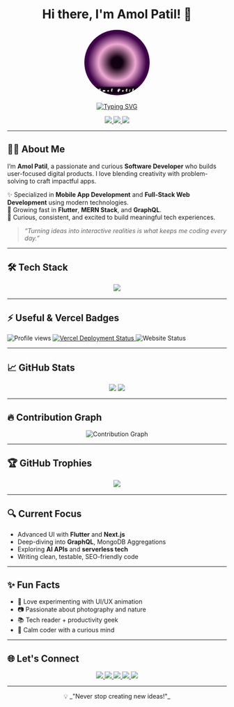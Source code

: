 <h1 align="center">Hi there, I'm Amol Patil! 👋</h1>

<!-- ✅ Typing animation (works on GitHub) 
[![Typing SVG](https://readme-typing-svg.demolab.com?font=Fira+Code&pause=1000&width=435&lines=%F0%9F%91%8B+Hi%2C+I'm+Amol+Patil;+%F0%9F%92%BB+Software+Developer;%7C+Flutter+%7C+Android+%7C+iOS+%7C+MERN+;MongoDB%2C+Express%2C+React%2C+Node;%7C+Next.js+%7C+GraphQL;%F0%9F%9A%80+Let's+Build+Something+Amazing!)](https://git.io/typing-svg)
-->

<!-- 👤 Profile picture -->
<p align="center">
  <img src="./images/amol.gif" width="150" height="150" alt="Amol Patil Profile Picture"  style="border-radius: 50%;" />
 <!--  <img src="https://avatars.githubusercontent.com/u/103609908?v=4" width="150" height="150" style="border-radius: 50%" alt="Amol Patil Profile Picture" />-->
</p>
<!-- ✅ Typing animation (works on GitHub) -->
<p align="center">
<a href="https://git.io/typing-svg"><img src="https://readme-typing-svg.demolab.com?font=Fira+Code&size=50&pause=1000&center=true&vCenter=true&width=1200&lines=%F0%9F%91%8B+Hi%2C+I'm+Amol+Patil;+%F0%9F%92%BB+Software+Developer;%7C+Flutter+%7C+Android+%7C+iOS+%7C+MERN+%7C;MongoDB%2C+Express%2C+React%2C+Node;%7C+Next.js+%7C+GraphQL+%7C;%F0%9F%9A%80+Let's+Build+Something+Amazing!" alt="Typing SVG" /></a>
</p>
  <!-- 🔗 Social badges -->
<p align="center">
  <a href="https://devamolpatil.in">
    <img src="https://img.shields.io/badge/Portfolio-devamolpatil.in-orange?style=flat-square&logo=google-chrome" />
  </a>
  <a href="https://linkedin.com/in/amol-patil-372641165">
    <img src="https://img.shields.io/badge/LinkedIn-Amol%20Patil-blue?style=flat-square&logo=linkedin" />
  </a>
  <a href="https://x.com/amol1781994">
    <img src="https://img.shields.io/badge/Twitter-@amol1781994-1DA1F2?style=flat-square&logo=twitter" />
  </a>
</p>

---

## 👨‍💻 About Me

I’m **Amol Patil**, a passionate and curious **Software Developer** who builds user-focused digital products. I love blending creativity with problem-solving to craft impactful apps.

✨ Specialized in **Mobile App Development** and **Full-Stack Web Development** using modern technologies.  
🚀 Growing fast in **Flutter**, **MERN Stack**, and **GraphQL**.  
🧩 Curious, consistent, and excited to build meaningful tech experiences.

> _“Turning ideas into interactive realities is what keeps me coding every day.”_

---

## 🛠️ Tech Stack

<div align="center">
  <img src="https://skillicons.dev/icons?i=flutter,dart,androidstudio,kotlin,swift,java,js,ts,react,nextjs,nodejs,express,graphql,mongodb,figma,vscode,git,github,xcode,html,css" />
</div>

---

## ⚡ Useful & Vercel Badges

<p>
  <img src="https://komarev.com/ghpvc/?username=AmolPatil-Git&style=flat-square&color=blue" alt="Profile views" />
  <a href="https://devamolpatil.in">
    <img src="https://vercelbadge.vercel.app/api/devamolpatil.in" alt="Vercel Deployment Status" />
  </a>
  <img src="https://img.shields.io/website?down_color=red&down_message=offline&up_color=green&up_message=online&url=https%3A%2F%2Fdevamolpatil.in" alt="Website Status" />
</p>

---

## 📈 GitHub Stats

<p align="center">
  <img src="https://github-readme-stats.vercel.app/api?username=AmolPatil-Git&show_icons=true&theme=github_dark&hide=prs&count_private=true" height="165" />
  <img src="https://github-readme-stats.vercel.app/api/top-langs/?username=AmolPatil-Git&layout=compact&theme=github_dark" height="165" />
</p>

---

## 🔥 Contribution Graph

<p align="center">
  <img src="https://github-readme-activity-graph.vercel.app/graph?username=AmolPatil-Git&theme=react-dark" alt="Contribution Graph" />
</p>

---

## 🏆 GitHub Trophies

<p align="center">
  <img src="https://github-profile-trophy.vercel.app/?username=AmolPatil-Git&theme=onedark&no-frame=true&column=6&margin-w=10&margin-h=10" />
</p>

---

## 🔍 Current Focus

- Advanced UI with **Flutter** and **Next.js**  
- Deep-diving into **GraphQL**, MongoDB Aggregations  
- Exploring **AI APIs** and **serverless tech**  
- Writing clean, testable, SEO-friendly code

---

## ✨ Fun Facts

- 🎨 Love experimenting with UI/UX animation  
- 📷 Passionate about photography and nature  
- 📚 Tech reader + productivity geek  
- 🧘 Calm coder with a curious mind  

---

## 🌐 Let's Connect

<p align="center">
  <a href="mailto:devamolpatil.in@gmail.com">
    <img src="https://img.shields.io/badge/Email-devamolpatil.in@gmail.com-red?style=for-the-badge&logo=gmail" />
  </a>
  <a href="https://devamolpatil.in">
    <img src="https://img.shields.io/badge/Portfolio-devamolpatil.in-orange?style=for-the-badge&logo=google-chrome" />
  </a>
  <a href="https://linkedin.com/in/amol-patil-372641165">
    <img src="https://img.shields.io/badge/LinkedIn-Amol%20Patil-blue?style=for-the-badge&logo=linkedin" />
  </a>
  <a href="https://x.com/amol1781994">
    <img src="https://img.shields.io/badge/Twitter-@amol1781994-1DA1F2?style=for-the-badge&logo=twitter" />
  </a>
  <a href="https://instagram.com/amol1781994">
    <img src="https://img.shields.io/badge/Instagram-@amol1781994-E4405F?style=for-the-badge&logo=instagram" />
  </a>
</p>

---

<p align="center">
  💡 _"Never stop creating new ideas!"_
</p>

